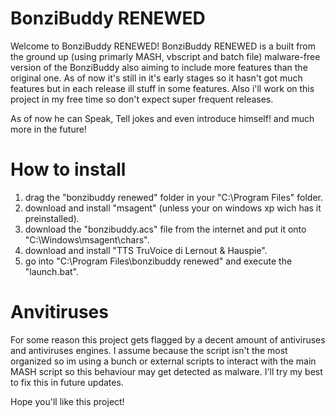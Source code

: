 # BonziBuddy RENEWED
Welcome to BonziBuddy RENEWED! BonziBuddy RENEWED is a built from the ground up (using primarly MASH, vbscript and batch file) malware-free version of the BonziBuddy also aiming to include more features than the original one. As of now it's still in it's early stages so it hasn't got much features but in each release ill stuff in some features. Also i'll work on this project in my free time so don't expect super frequent releases.

As of now he can Speak, Tell jokes and even introduce himself! and much more in the future!

# How to install

1. drag the "bonzibuddy renewed" folder in your "C:\Program Files" folder.
2. download and install "msagent" (unless your on windows xp wich has it preinstalled).
3. download the "bonzibuddy.acs" file from the internet and put it onto "C:\Windows\msagent\chars".
4. download and install "TTS TruVoice di Lernout & Hauspie".
5. go into "C:\Program Files\bonzibuddy renewed" and execute the "launch.bat".

# Anvitiruses

For some reason this project gets flagged by a decent amount of antiviruses and antiviruses engines. I assume because the script isn't the most organized so im using a bunch or external scripts to interact with the main MASH script so this behaviour may get detected as malware. I'll try my best to fix this in future updates.

Hope you'll like this project!
